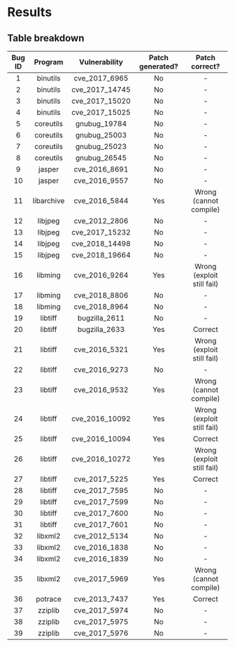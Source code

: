 # Results

## Table breakdown

| Bug ID | Program | Vulnerability | Patch generated? | Patch correct? |
| :----: | :-----: | :-----------: | :--------------: | :------------: |
| 1 | binutils | cve_2017_6965 | No | - |
| 2 | binutils | cve_2017_14745 | No | - |
| 3 | binutils | cve_2017_15020 | No | - |
| 4 | binutils | cve_2017_15025 | No | - |
| 5 | coreutils | gnubug_19784 | No | - |
| 6 | coreutils | gnubug_25003 | No | - |
| 7 | coreutils | gnubug_25023 | No | - |
| 8 | coreutils | gnubug_26545 | No | - |
| 9 | jasper | cve_2016_8691 | No | - |
| 10 | jasper | cve_2016_9557 | No | - |
| 11 | libarchive | cve_2016_5844 | Yes | Wrong (cannot compile) |
| 12 | libjpeg | cve_2012_2806 | No | - |
| 13 | libjpeg | cve_2017_15232 | No | - |
| 14 | libjpeg | cve_2018_14498 | No | - |
| 15 | libjpeg | cve_2018_19664 | No | - |
| 16 | libming | cve_2016_9264 | Yes | Wrong (exploit still fail) |
| 17 | libming | cve_2018_8806 | No | - |
| 18 | libming | cve_2018_8964 | No | - |
| 19 | libtiff | bugzilla_2611 | No | - |
| 20 | libtiff | bugzilla_2633 | Yes | Correct |
| 21 | libtiff | cve_2016_5321 | Yes | Wrong (exploit still fail) |
| 22 | libtiff | cve_2016_9273 | No | - |
| 23 | libtiff | cve_2016_9532 | Yes | Wrong (cannot compile) |
| 24 | libtiff | cve_2016_10092 | Yes | Wrong (exploit still fail) |
| 25 | libtiff | cve_2016_10094 | Yes | Correct |
| 26 | libtiff | cve_2016_10272 | Yes | Wrong (exploit still fail) |
| 27 | libtiff | cve_2017_5225 | Yes | Correct |
| 28 | libtiff | cve_2017_7595 | No | - |
| 29 | libtiff | cve_2017_7599 | No | - |
| 30 | libtiff | cve_2017_7600 | No | - |
| 31 | libtiff | cve_2017_7601 | No | - |
| 32 | libxml2 | cve_2012_5134 | No | - |
| 33 | libxml2 | cve_2016_1838 | No | - |
| 34 | libxml2 | cve_2016_1839 | No | - |
| 35 | libxml2 | cve_2017_5969 | Yes | Wrong (cannot compile) |
| 36 | potrace | cve_2013_7437 | Yes | Correct |
| 37 | zziplib | cve_2017_5974 | No | - |
| 38 | zziplib | cve_2017_5975 | No | - |
| 39 | zziplib | cve_2017_5976 | No | - |
